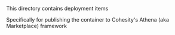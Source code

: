 This directory contains deployment items

Specifically for publishing the container to Cohesity's Athena (aka Marketplace) framework
